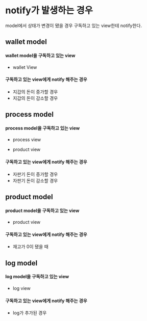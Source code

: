 # notify가 발생하는 경우

model에서 상태가 변경이 됐을 경우 구독하고 있는 view한테 notify한다.

## wallet model

#### wallet model을 구독하고 있는 view

- wallet View

#### 구독하고 있는 view에게 notify 해주는 경우

- 지갑의 돈이 증가할 경우 
- 지갑의 돈이 감소할 경우

## process model

#### process model을 구독하고 있는 view

- process view

- product view

#### 구독하고 있는 view에게 notify 해주는 경우

- 자판기 돈이 증가할 경우
- 자판기 돈이 감소할 경우

## product model

#### product model을 구독하고 있는 view

- product view

#### 구독하고 있는  view에게 notify 해주는 경우

- 재고가 0이 됐을 때

## log model

#### log model을 구독하고 있는 view

- log view

#### 구독하고 있는  view에게 notify 해주는 경우

- log가 추가된 경우

